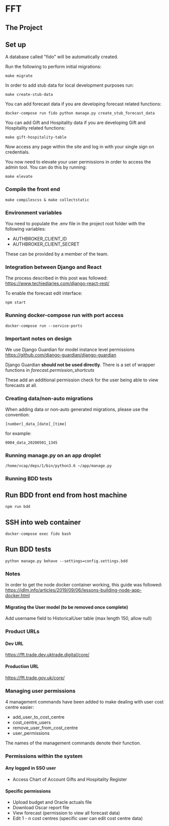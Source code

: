 # FFT

## The Project

## Set up

A database called "fido" will be automatically created.

Run the following to perform initial migrations:

```
make migrate
```

In order to add stub data for local development purposes run:

```
make create-stub-data
```

You can add forecast data if you are developing forecast related functions:

```
docker-compose run fido python manage.py create_stub_forecast_data
```

You can add Gift and Hospitality data if you are developing Gift and Hospitality related functions:

```
make gift-hospitality-table
```

Now access any page within the site and log in with your single sign on credentials.

You now need to elevate your user permissions in order to access the admin tool. You can do this by running:

```
make elevate
```

### Compile the front end
```
make compilescss & make collectstatic
```

### Environment variables

You need to populate the .env file in the project root folder with the following variables:

* AUTHBROKER_CLIENT_ID
* AUTHBROKER_CLIENT_SECRET

These can be provided by a member of the team.

### Integration between Django and React

The process described in this post was followed: 
https://www.techiediaries.com/django-react-rest/

To enable the forecast edit interface:
```
npm start
```

### Running docker-compose run with port access
```
docker-compose run --service-ports
```

### Important notes on design

We use Django Guardian for model instance level permissions https://github.com/django-guardian/django-guardian

Django Guardian **should not be used directly**. There is a set of wrapper functions in *forecast.permission_shortcuts*

These add an additional permission check for the user being able to view forecasts at all.

### Creating data/non-auto migrations
When adding data or non-auto generated migrations, please use the convention:
```
[number]_data_[date]_[time]
```
for example:
```
0004_data_20200501_1345
```

### Running manage.py on an app droplet
```
/home/vcap/deps/1/bin/python3.6 ~/app/manage.py
```

### Running BDD tests

## Run BDD front end from host machine
```
npm run bdd
```

## SSH into web container
```
docker-compose exec fido bash
```

## Run BDD tests
```
python manage.py behave --settings=config.settings.bdd
```


### Notes
In order to get the node docker container working, this guide was followed: https://jdlm.info/articles/2019/09/06/lessons-building-node-app-docker.html

#### Migrating the User model (to be removed once complete)

Add username field to HistoricalUser table (max length 150, allow null)



### Product URLs

#### Dev URL
https://fft.trade.dev.uktrade.digital/core/

#### Production URL
https://fft.trade.gov.uk/core/

### Managing user permissions

4 management commands have been added to make dealing with user cost centre easier:

 * add_user_to_cost_centre
 * cost_centre_users
 * remove_user_from_cost_centre
 * user_permissions
 
The names of the management commands denote their function.

### Permissions within the system
#### Any logged in SSO user
 * Access Chart of Account Gifts and Hospitality Register
#### Specific permissions
 * Upload budget and Oracle actuals file
 * Download Oscar report file
 * View forecast (permission to view all forecast data)
 * Edit 1 - n cost centres (specific user can edit cost centre data)
